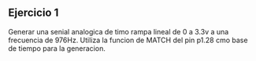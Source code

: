 ## Ejercicio 1
Generar una senial  analogica de timo rampa lineal de 0 a 3.3v a una frecuencia de 976Hz.
Utiliza la funcion de MATCH del pin p1.28 cmo base de tiempo para la generacion.